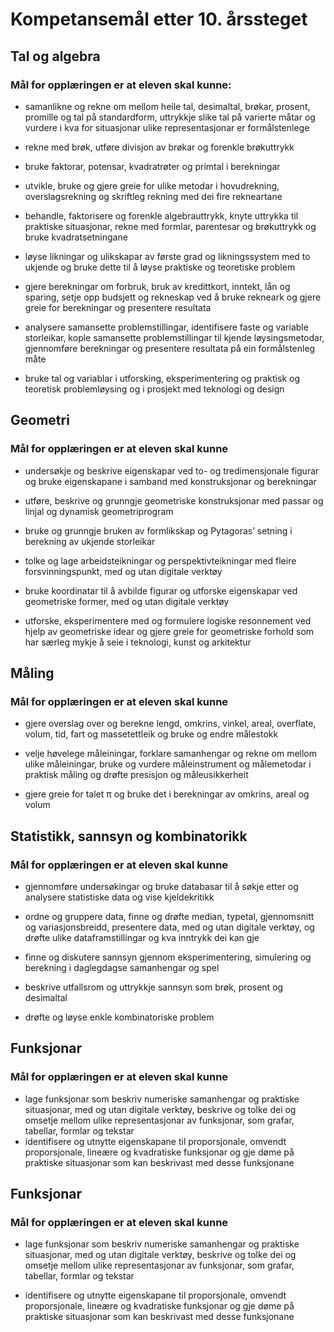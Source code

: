 # Kompetansemål etter 10. årssteget
## Tal og algebra
### Mål for opplæringen er at eleven skal kunne:
- samanlikne og rekne om mellom heile tal, desimaltal, brøkar, prosent, promille og tal på standardform, uttrykkje slike tal på varierte måtar og vurdere i kva for situasjonar ulike representasjonar er formålstenlege

- rekne med brøk, utføre divisjon av brøkar og forenkle brøkuttrykk

- bruke faktorar, potensar, kvadratrøter og primtal i berekningar

- utvikle, bruke og gjere greie for ulike metodar i hovudrekning, overslagsrekning og skriftleg rekning med dei fire rekneartane

- behandle, faktorisere og forenkle algebrauttrykk, knyte uttrykka til praktiske situasjonar, rekne med formlar, parentesar og brøkuttrykk og bruke kvadratsetningane

- løyse likningar og ulikskapar av første grad og likningssystem med to ukjende og bruke dette til å løyse praktiske og teoretiske problem

- gjere berekningar om forbruk, bruk av kredittkort, inntekt, lån og sparing, setje opp budsjett og rekneskap ved å bruke rekneark og gjere greie for berekningar og presentere resultata

- analysere samansette problemstillingar, identifisere faste og variable storleikar, kople samansette problemstillingar til kjende løysingsmetodar, gjennomføre berekningar og presentere resultata på ein formålstenleg måte

- bruke tal og variablar i utforsking, eksperimentering og praktisk og teoretisk problemløysing og i prosjekt med teknologi og design

## Geometri
### Mål for opplæringen er at eleven skal kunne
- undersøkje og beskrive eigenskapar ved to- og tredimensjonale figurar og bruke eigenskapane i samband med konstruksjonar og berekningar

- utføre, beskrive og grunngje geometriske konstruksjonar med passar og linjal og dynamisk geometriprogram

- bruke og grunngje bruken av formlikskap og Pytagoras’ setning i berekning av ukjende storleikar

- tolke og lage arbeidsteikningar og perspektivteikningar med fleire forsvinningspunkt, med og utan digitale verktøy

- bruke koordinatar til å avbilde figurar og utforske eigenskapar ved geometriske former, med og utan digitale verktøy

- utforske, eksperimentere med og formulere logiske resonnement ved hjelp av geometriske idear og gjere greie for geometriske forhold som har særleg mykje å seie i teknologi, kunst og arkitektur
## Måling
### Mål for opplæringen er at eleven skal kunne
- gjere overslag over og berekne lengd, omkrins, vinkel, areal, overflate, volum, tid, fart og massetettleik og bruke og endre målestokk

- velje høvelege måleiningar, forklare samanhengar og rekne om mellom ulike måleiningar, bruke og vurdere måleinstrument og målemetodar i praktisk måling og drøfte presisjon og måleusikkerheit

- gjere greie for talet π og bruke det i berekningar av omkrins, areal og volum
## Statistikk, sannsyn og kombinatorikk
### Mål for opplæringen er at eleven skal kunne
- gjennomføre undersøkingar og bruke databasar til å søkje etter og analysere statistiske data og vise kjeldekritikk

- ordne og gruppere data, finne og drøfte median, typetal, gjennomsnitt og variasjonsbreidd, presentere data, med og utan digitale verktøy, og drøfte ulike dataframstillingar og kva inntrykk dei kan gje
- finne og diskutere sannsyn gjennom eksperimentering, simulering og berekning i daglegdagse samanhengar og spel
- beskrive utfallsrom og uttrykkje sannsyn som brøk, prosent og desimaltal
- drøfte og løyse enkle kombinatoriske problem
## Funksjonar
### Mål for opplæringen er at eleven skal kunne
- lage funksjonar som beskriv numeriske samanhengar og praktiske situasjonar, med og utan digitale verktøy, beskrive og tolke dei og omsetje mellom ulike representasjonar av funksjonar, som grafar, tabellar, formlar og tekstar
- identifisere og utnytte eigenskapane til proporsjonale, omvendt proporsjonale, lineære og kvadratiske funksjonar og gje døme på praktiske situasjonar som kan beskrivast med desse funksjonane
## Funksjonar
### Mål for opplæringen er at eleven skal kunne
- lage funksjonar som beskriv numeriske samanhengar og praktiske situasjonar, med og utan digitale verktøy, beskrive og tolke dei og omsetje mellom ulike representasjonar av funksjonar, som grafar, tabellar, formlar og tekstar

- identifisere og utnytte eigenskapane til proporsjonale, omvendt proporsjonale, lineære og kvadratiske funksjonar og gje døme på praktiske situasjonar som kan beskrivast med desse funksjonane
